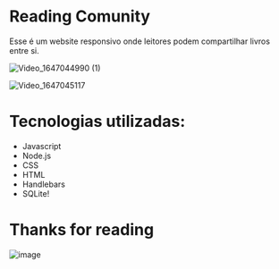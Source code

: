 # Reading Comunity
Esse é um website responsivo onde leitores podem compartilhar livros entre si.

![Video_1647044990 (1)](https://user-images.githubusercontent.com/90324497/158002105-475b9654-14d2-4e62-ad2b-84bbaebc2eeb.gif)

![Video_1647045117](https://user-images.githubusercontent.com/90324497/158002179-a2198b24-7aa2-4e8d-8bf2-9458fd4a26e7.gif)

# Tecnologias utilizadas:
- Javascript
- Node.js
- CSS
- HTML
- Handlebars
- SQLite!

# Thanks for reading

![image](https://user-images.githubusercontent.com/90324497/158002337-14fc7ea6-9e96-4229-9bd6-5488be12d922.png)
